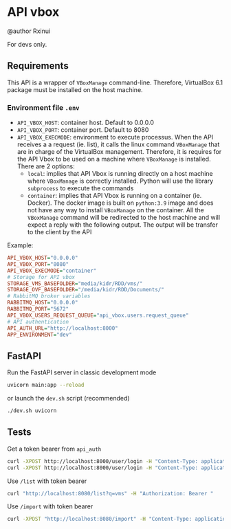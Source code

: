 # API vbox

@author Rxinui

For devs only.

## Requirements

This API is a wrapper of `VBoxManage` command-line. Therefore, VirtualBox 6.1 package must be installed on the host machine.

### Environment file `.env`

- `API_VBOX_HOST`: container host. Default to 0.0.0.0
- `API_VBOX_PORT`: container port. Default to 8080
- `API_VBOX_EXECMODE`: environment to execute processus. When the API receives a a request (ie. list), it calls the linux command `VBoxManage` that are in charge of the VirtualBox management. Therefore, it is requires for the API Vbox to be used on a machine where `VBoxManage` is installed. There are 2 options:
    - `local`: implies that API Vbox is running directly on a host machine where `VBoxManage` is correctly installed. Python will use the library `subprocess` to execute the commands
    - `container`: implies that API Vbox is running on a container (ie. Docker). The docker image is built on `python:3.9` image and does not have any way to install `VBoxManage` on the container. All the `VBoxManage` command will be redirected to the host machine and will expect a reply with the following output. The output will be transfer to the client by the API

Example:

```ini
API_VBOX_HOST="0.0.0.0"
API_VBOX_PORT="8080"
API_VBOX_EXECMODE="container"
# Storage for API vbox
STORAGE_VMS_BASEFOLDER="media/kidr/RDD/vms/"
STORAGE_OVF_BASEFOLDER="/media/kidr/RDD/Documents/"
# RabbitMQ broker variables
RABBITMQ_HOST="0.0.0.0"
RABBITMQ_PORT="5672"
API_VBOX_USERS_REQUEST_QUEUE="api_vbox.users.request_queue"
# API authentication
API_AUTH_URL="http://localhost:8000"
APP_ENVIRONMENT="dev"
```

## FastAPI

Run the FastAPI server in classic development mode

```sh
uvicorn main:app --reload
```

or launch the `dev.sh` script (recommended)

```sh
./dev.sh uvicorn
```

## Tests

Get a token bearer from `api_auth`
```bash
curl -XPOST http://localhost:8000/user/login -H "Content-Type: application/json" -d '{"email": "shihan@dojo.dev", "password": "shihan"}'
curl -XPOST http://localhost:8000/user/login -H "Content-Type: application/json" -d '{"email": "t.api_vbox.scope_3@dojo.dev", "password": "dojotest"}'
```

Use `/list` with token bearer
```bash
curl "http://localhost:8080/list?q=vms" -H "Authorization: Bearer "
```

Use `/import` with token bearer

```bash
curl -XPOST "http://localhost:8080/import" -H "Content-Type: application/json" -H "Authorization: Bearer eyJhbGciOiJIUzI1NiIsInR5cCI6IkpXVCJ9.eyJ1c2VyIjp7Im5hbWUiOiJzaGloYW4iLCJ1c2VySWQiOjJ9LCJyb2xlcyI6InNlbnNlaSIsInNjb3BlIjoiYXBpX3Zib3g6Y29udHJvbCBhcGlfdmJveDpjcmVhdGUgYXBpX3Zib3g6cmVhZCIsImlhdCI6MTY0OTMyNjE4NywiZXhwIjoxNjQ5MzI5Nzg3LCJpc3MiOiJhcGlfYXV0aCIsInN1YiI6IjIifQ.R8h4JnnN8ogWaO3WSDqeS2I1iW2f4zTWl5o-5WN9U2w" -d '{"vmname": "error-vm", "image": "pmint_box_dev.ova"}'
```